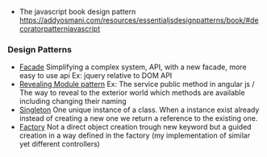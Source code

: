 * The javascript book design pattern 
https://addyosmani.com/resources/essentialjsdesignpatterns/book/#decoratorpatternjavascript


### Design Patterns 

* [Facade](https://addyosmani.com/resources/essentialjsdesignpatterns/book/#facadepatternjavascript) Simplifying a complex system, API, with a new facade, more easy to use api Ex: jquery relative to DOM API
* [Revealing Module pattern](https://addyosmani.com/resources/essentialjsdesignpatterns/book/#revealingmodulepatternjavascript) Ex: The service public method  in angular js / The way to reveal to the exterior world which methods are available including changing their naming
* [Singleton](https://addyosmani.com/resources/essentialjsdesignpatterns/book/#singletonpatternjavascript) One unique instance of  a class. When a instance exist already instead of creating a new one we return a reference to the existing one.
* [Factory](https://addyosmani.com/resources/essentialjsdesignpatterns/book/#factorypatternjavascript) Not a direct object creation trough new keyword but a guided creation in a way defined in the factory (my implementation of similar yet different controllers)